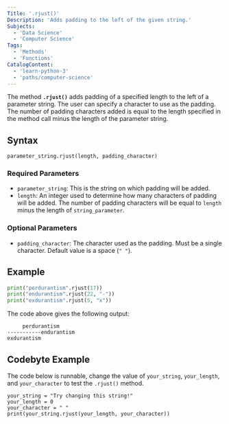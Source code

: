 ```yaml
---
Title: '.rjust()'
Description: 'Adds padding to the left of the given string.'
Subjects:
  - 'Data Science'
  - 'Computer Science'
Tags:
  - 'Methods'
  - 'Functions'
CatalogContent:
  - 'learn-python-3'
  - 'paths/computer-science'
---
```


The method **`.rjust()`** adds padding of a specified length to the left of a parameter string. The user can specify a character to use as the padding. The number of padding characters added is equal to the length specified in the method call minus the length of the parameter string.

## Syntax

```pseudo
parameter_string.rjust(length, padding_character)
```

### Required Parameters

 - `parameter_string`: This is the string on which padding will be added.
 - `length`: An integer used to determine how many characters of padding will be added. The number of padding characters will be equal to `length` minus the length of `string_parameter`.

### Optional Parameters

 - `padding_character`: The character used as the padding. Must be a single character. Default value is a space (`" "`).

## Example

```python
print("perdurantism".rjust(17))
print("endurantism".rjust(22, "-"))
print("exdurantism".rjust(5, "x"))
```

The code above gives the following output:

```shell
     perdurantism
-----------endurantism
exdurantism
```

## Codebyte Example

The code below is runnable, change the value of `your_string`, `your_length`, and `your_character` to test the `.rjust()` method.

```codebyte\python
your_string = "Try changing this string!"
your_length = 0
your_character = " "
print(your_string.rjust(your_length, your_character))
```
